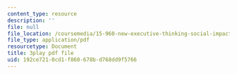```yaml
---
content_type: resource
description: ''
file: null
file_location: /coursemedia/15-960-new-executive-thinking-social-impact-technology-projects-fall-2017-spring-2018/192ce7210cd1f860678bd768dd9f5766_HaySEpWEsdU.pdf
file_type: application/pdf
resourcetype: Document
title: 3play pdf file
uid: 192ce721-0cd1-f860-678b-d768dd9f5766
---
```

